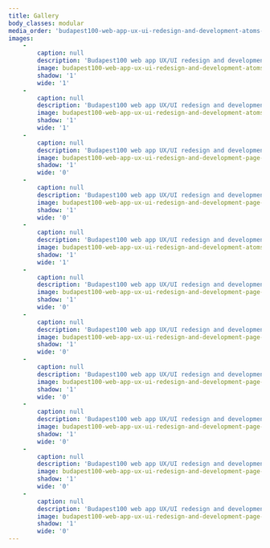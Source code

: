 ```yaml
---
title: Gallery
body_classes: modular
media_order: 'budapest100-web-app-ux-ui-redesign-and-development-atoms-colours-colourful.jpg,budapest100-web-app-ux-ui-redesign-and-development-atoms-typography-body.jpg,budapest100-web-app-ux-ui-redesign-and-development-atoms-typography-headings-tags-and-links.jpg,budapest100-web-app-ux-ui-redesign-and-development-page-csatlakozz-cropped.jpg,budapest100-web-app-ux-ui-redesign-and-development-page-csatlakozz-urlap.jpg,budapest100-web-app-ux-ui-redesign-and-development-page-kezdooldal-unnep-2-dark.jpg,budapest100-web-app-ux-ui-redesign-and-development-page-kezdooldal-unnep-2.jpg,budapest100-web-app-ux-ui-redesign-and-development-page-kezdooldal-unnep-cropped.jpg,budapest100-web-app-ux-ui-redesign-and-development-page-kezdooldal-unnep-dark-cropped.jpg,budapest100-web-app-ux-ui-redesign-and-development-page-programok-cropped.jpg,budapest100-web-app-ux-ui-redesign-and-development-page-rolunk-modositott-cropped.jpg'
images:
    -
        caption: null
        description: 'Budapest100 web app UX/UI redesign and development atoms - Colours colourful'
        image: budapest100-web-app-ux-ui-redesign-and-development-atoms-colours-colourful.jpg
        shadow: '1'
        wide: '1'
    -
        caption: null
        description: 'Budapest100 web app UX/UI redesign and development atoms - Typography headings tags and links'
        image: budapest100-web-app-ux-ui-redesign-and-development-atoms-typography-headings-tags-and-links.jpg
        shadow: '1'
        wide: '1'
    -
        caption: null
        description: 'Budapest100 web app UX/UI redesign and development page - Home cropped'
        image: budapest100-web-app-ux-ui-redesign-and-development-page-kezdooldal-unnep-cropped.jpg
        shadow: '1'
        wide: '0'
    -
        caption: null
        description: 'Budapest100 web app UX/UI redesign and development page - Home cropped dark'
        image: budapest100-web-app-ux-ui-redesign-and-development-page-kezdooldal-unnep-dark-cropped.jpg
        shadow: '1'
        wide: '0'
    -
        caption: null
        description: 'Budapest100 web app UX/UI redesign and development atoms - Typography body'
        image: budapest100-web-app-ux-ui-redesign-and-development-atoms-typography-body.jpg
        shadow: '1'
        wide: '1'
    -
        caption: null
        description: 'Budapest100 web app UX/UI redesign and development page - Csatlakozz cropped'
        image: budapest100-web-app-ux-ui-redesign-and-development-page-csatlakozz-cropped.jpg
        shadow: '1'
        wide: '0'
    -
        caption: null
        description: 'Budapest100 web app UX/UI redesign and development page - Csatlakozz urlap cropped'
        image: budapest100-web-app-ux-ui-redesign-and-development-page-csatlakozz-urlap.jpg
        shadow: '1'
        wide: '0'
    -
        caption: null
        description: 'Budapest100 web app UX/UI redesign and development page - Home section'
        image: budapest100-web-app-ux-ui-redesign-and-development-page-kezdooldal-unnep-2.jpg
        shadow: '1'
        wide: '0'
    -
        caption: null
        description: 'Budapest100 web app UX/UI redesign and development page - Home section dark'
        image: budapest100-web-app-ux-ui-redesign-and-development-page-kezdooldal-unnep-2-dark.jpg
        shadow: '1'
        wide: '0'
    -
        caption: null
        description: 'Budapest100 web app UX/UI redesign and development page - Programs cropped'
        image: budapest100-web-app-ux-ui-redesign-and-development-page-programok-cropped.jpg
        shadow: '1'
        wide: '0'
    -
        caption: null
        description: 'Budapest100 web app UX/UI redesign and development page - About cropped'
        image: budapest100-web-app-ux-ui-redesign-and-development-page-rolunk-modositott-cropped.jpg
        shadow: '1'
        wide: '0'
---
```


